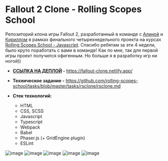 # Fallout 2 Clone - Rolling Scopes School

Репозиторий клона игры Fallout 2, разработанный в команде с [Алиной](https://github.com/AlinaLaniuk) и [Кириллом](https://github.com/slysnek) в рамках финального четырехнедельного проекта на курсах [Rolling Scopes School - Javascript](https://rs.school/js/). Спасибо ребятам за эти 4 недели, было круто поработать с вами в команде! Как по мне, так для первой игры проект получился офигенным. Но больше я в разработку игр ни ногой))

* **<ins>ССЫЛКА НА ДЕПЛОЙ</ins> -** https://fallout-clone.netlify.app/

* **Техническое задание -** https://github.com/rolling-scopes-school/tasks/blob/master/tasks/rsclone/rsclone.md

* **Стек технологий:**
  * HTML
  * CSS, SCSS
  * Javascript
  * Typescript
  * Webpack
  * Babel
  * Phaser.js (+ GridEngine plugin)
  * ESLint

![image](https://user-images.githubusercontent.com/42911311/221945545-a31033c0-061e-40dc-ab10-7420bc6f67a7.png)
![image](https://user-images.githubusercontent.com/42911311/221946319-9a2e8064-d11f-4a4b-b77c-07edd5747535.png)
![image](https://user-images.githubusercontent.com/42911311/221948542-98927053-4705-4a15-abaa-03750be7e090.png)
![image](https://user-images.githubusercontent.com/42911311/221947279-ad826154-c362-4765-a2dc-21538ff0f634.png)
![image](https://user-images.githubusercontent.com/42911311/221947189-b29356e3-dcbd-4f2c-b8ee-8c7a82f97fd2.png)

